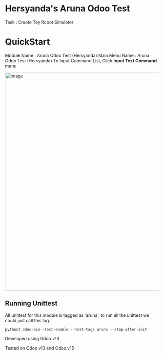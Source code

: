 # Hersyanda's Aruna Odoo Test

Task : Create Toy Robot Simulator

# QuickStart

Module Name : Aruna Odoo Test (Hersyanda)
Main Menu Name : Aruna Odoo Test (Hersyanda)
To Input Command List, Click **Input Text Command** menu

<img width="712" alt="image" src="https://user-images.githubusercontent.com/49233604/223101971-46684369-d911-483b-a63c-560a5a126d2e.png">



## Running Unittest
All unittest for this module is tagged as 'aruna', to run all the unittest we could just call this tag.

    python3 odoo-bin--test-enable --test-tags aruna --stop-after-init

Developed using Odoo v13

Tested on Odoo v13 and Odoo v15
